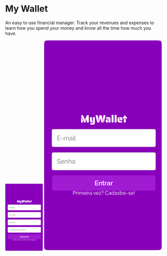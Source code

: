 # My Wallet

An easy to use financial manager. Track your revenues and expenses to learn how you spend your money and know all the time how much you have.

<img width="120px" height="auto" src="/assets/MyWallet_SignUp.png" />
<img src="/assets/MyWalletLogin.png" />
